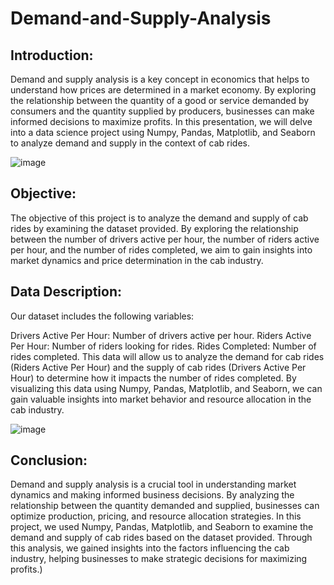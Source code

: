 # Demand-and-Supply-Analysis
## Introduction:

Demand and supply analysis is a key concept in economics that helps to understand how prices are determined in a market economy. By exploring the relationship between the quantity of a good or service demanded by consumers and the quantity supplied by producers, businesses can make informed decisions to maximize profits. In this presentation, we will delve into a data science project using Numpy, Pandas, Matplotlib, and Seaborn to analyze demand and supply in the context of cab rides.

![image](https://github.com/kokonuts21/Demand-and-Supply-Analysis/assets/45546233/b37bc555-6df8-4d17-ad48-5e509d371dd7)

## Objective:

The objective of this project is to analyze the demand and supply of cab rides by examining the dataset provided. By exploring the relationship between the number of drivers active per hour, the number of riders active per hour, and the number of rides completed, we aim to gain insights into market dynamics and price determination in the cab industry.

## Data Description:

Our dataset includes the following variables:

Drivers Active Per Hour: Number of drivers active per hour.
Riders Active Per Hour: Number of riders looking for rides.
Rides Completed: Number of rides completed.
This data will allow us to analyze the demand for cab rides (Riders Active Per Hour) and the supply of cab rides (Drivers Active Per Hour) to determine how it impacts the number of rides completed. By visualizing this data using Numpy, Pandas, Matplotlib, and Seaborn, we can gain valuable insights into market behavior and resource allocation in the cab industry.

![image](https://github.com/kokonuts21/Demand-and-Supply-Analysis/assets/45546233/f5ec9f30-058c-4ead-a8a7-ba05a33cedb9)

## Conclusion:

Demand and supply analysis is a crucial tool in understanding market dynamics and making informed business decisions. By analyzing the relationship between the quantity demanded and supplied, businesses can optimize production, pricing, and resource allocation strategies. In this project, we used Numpy, Pandas, Matplotlib, and Seaborn to examine the demand and supply of cab rides based on the dataset provided. Through this analysis, we gained insights into the factors influencing the cab industry, helping businesses to make strategic decisions for maximizing profits.)
